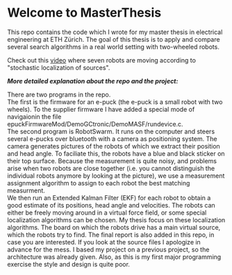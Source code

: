 # Welcome to MasterThesis

This repo contains the code which I wrote for my master thesis in electrical engineering at ETH Zürich.
The goal of this thesis is to apply and compare several search algorithms in a real world setting with two-wheeled robots.

Check out this [video](https://youtu.be/2cl1_fTFdQk) where seven robots are moving according to "stochastic localization of sources".

***More detailed explanation about the repo and the project:***

There are two programs in the repo.  
The first is the firmware for an e-puck (the e-puck is a small robot with two wheels). 
To the supplier firmware I have added a special mode of navigaionin the file epuckFirmwareMod/DemoGCtronic/DemoMASF/rundevice.c.  
The second program is RobotSwarm.
It runs on the computer and steers several e-pucks over bluetooth with a camera as positioning system.
The camera generates pictures of the robots of which we extract their position and head angle. 
To faciliate this, the robots have a blue and black sticker on their top surface.
Because the measurement is quite noisy, and problems arise when two robots are close together (i.e. you cannot distinguish the individual robots anymore by looking at the picture), we use a measurement assignment algorithm to assign to each robot the best matching measurment.  
We then run an Extended Kalman Filter (EKF) for each robot to obtain a good estimate of its positions, head angle and velocities.
The robots can either be freely moving around in a virtual force field, or some special localization algorithms can be chosen.
My thesis focus on these localization algorithms. 
The board on which the robots drive has a main virtual source, which the robots try to find.
The final report is also added in this repo, in case you are interested. 
If you look at the source files I apologize in advance for the mess. 
I based my project on a previous project, so the architecture was already given.
Also, as this is my first major programming exercise the style and design is quite poor.

